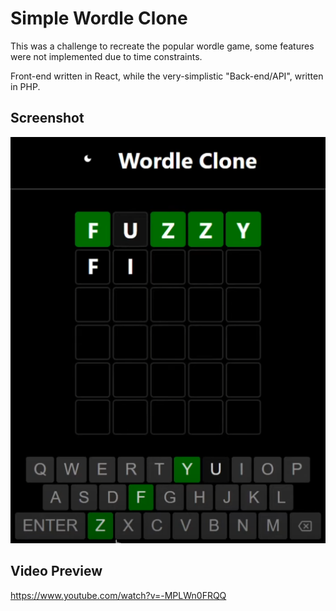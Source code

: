 # Simple Wordle Clone

This was a challenge to recreate the popular wordle game, some features were not implemented due to time constraints.

Front-end written in React, while the very-simplistic "Back-end/API", written in PHP.


## Screenshot
![Screenshot](https://github.com/safatdev/Wordle-Clone-React/blob/main/simple_wordle_clone_screen.png?raw=true)

## Video Preview
https://www.youtube.com/watch?v=-MPLWn0FRQQ
